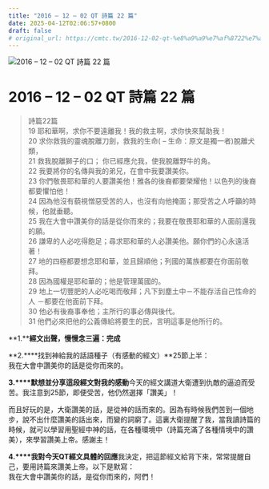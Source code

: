 ```yaml
---
title: "2016 – 12 – 02 QT 詩篇 22 篇"
date: 2025-04-12T02:06:57+0800
draft: false
# original_url: https://cmtc.tw/2016-12-02-qt-%e8%a9%a9%e7%af%8722%e7%af%87
---
```


![2016 – 12 – 02 QT 詩篇 22 篇](/images/qt.jpg   "2016 – 12 – 02 QT 詩篇 22 篇")

# 2016 – 12 – 02 QT 詩篇 22 篇

> 詩篇22篇  
> 19 耶和華啊，求你不要遠離我！我的救主啊，求你快來幫助我！  
> 20 求你救我的靈魂脫離刀劍，救我的生命( – 生命：原文是獨一者)脫離犬類，  
> 21 救我脫離獅子的口； 你已經應允我，使我脫離野牛的角。  
> 22 我要將你的名傳與我的弟兄，在會中我要讚美你。  
> 23 你們敬畏耶和華的人要讚美他！雅各的後裔都要榮耀他！以色列的後裔都要懼怕他！  
> 24 因為他沒有藐視憎惡受苦的人，也沒有向他掩面；那受苦之人呼籲的時候，他就垂聽。  
> 25 我在大會中讚美你的話是從你而來的；我要在敬畏耶和華的人面前還我的願。  
> 26 謙卑的人必吃得飽足；尋求耶和華的人必讚美他。願你們的心永遠活著！  
> 27 地的四極都要想念耶和華，並且歸順他；列國的萬族都要在你面前敬拜。  
> 28 因為國權是耶和華的；他是管理萬國的。  
> 29 地上一切豐肥的人必吃喝而敬拜；凡下到塵土中－不能存活自己性命的人 －都要在他面前下拜。  
> 30 他必有後裔事奉他；主所行的事必傳與後代。  
> 31 他們必來把他的公義傳給將要生的民，言明這事是他所行的。

**1.****經文出聲，慢慢念三遍：完成**

**2.****找到神給我的話語種子（有感動的經文）**25節上半：  
我在大會中讚美你的話是從你而來的。

**3.****默想並分享這段經文對我的感動**今天的經文講道大衛遭到仇敵的逼迫而受苦。我注意到25節，即便受苦，他仍然選擇「讚美」！

而且好玩的是，大衛讚美的話，是從神的話而來的。因為有時候我們苦到一個地步，說不出什麼讚美的話出來，而變的詞窮了。這裏大衛提醒了我，當我讀詩篇的時候，就可以學習用聖經中神的話，在各種環境中（詩篇充滿了各種情境中的讚美），來學習讚美上帝。感謝主！

**4.****我對今天QT經文具體的回應**我決定，把這節經文給背下來，常常提醒自己，要用詩篇來讚美上帝。以下是默寫：  
我在大會中讚美你的話，是從你而來的，阿們！